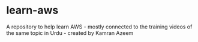 # learn-aws
A repository to help learn AWS - mostly connected to the training videos of the same topic in Urdu - created by Kamran Azeem
